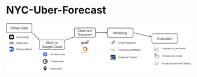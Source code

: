 # NYC-Uber-Forecast

![This is an image](https://github.com/wajeeh853/NYC-Uber-Forecast/blob/main/flowchart.png)

